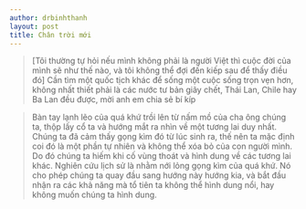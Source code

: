 ```yaml
---
author: drbinhthanh
layout: post
title: Chân trời mới
---
```


> [Tôi thường tự hỏi nếu mình không phải là người Việt thì cuộc đời của mình sẽ như thế nào, và tôi không thể đợi đến kiếp sau để thấy điều đó]
Cần tìm một quốc tịch khác để sống một cuộc sống trọn vẹn hơn, không nhất thiết phải là các nước tư bản giãy chết, Thái Lan, Chile hay Ba Lan đều được, mời anh em chia sẻ bí kíp

> Bàn tay lạnh lẽo của quá khứ trồi lên từ nấm mồ của cha ông chúng ta, thộp lấy cổ ta và hướng mắt ra nhìn về một tương lai duy nhất. Chúng ta đã cảm thấy gọng kìm đó từ lúc sinh ra, thế nên ta mặc định coi đó là một phần tự nhiên và không thể xóa bỏ của con người mình. Do đó chúng ta hiếm khi cố vùng thoát và hình dung về các tương lai khác.
> Nghiên cứu lịch sử là nhằm nới lỏng gọng kìm của quá khứ. Nó cho phép chúng ta quay đầu sang hướng này hướng kia, và bắt đầu nhận ra các khả năng mà tổ tiên ta không thể hình dung nổi, hay không muốn chúng ta hình dung.



